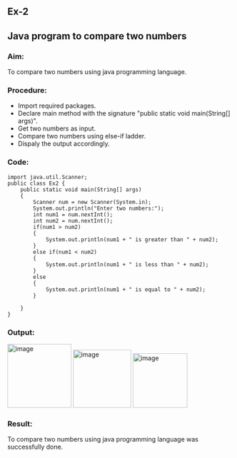 ## Ex-2
## Java program to compare two numbers
### Aim:
To compare two numbers using java programming language.

### Procedure:
* Import required packages.
* Declare main method with the signature "public static void main(String[] args)".
* Get two numbers as input.
* Compare two numbers using else-if ladder.
* Dispaly the output accordingly.

### Code:
```
import java.util.Scanner;
public class Ex2 {
    public static void main(String[] args)
    {
        Scanner num = new Scanner(System.in);
        System.out.println("Enter two numbers:");
        int num1 = num.nextInt();
        int num2 = num.nextInt();
        if(num1 > num2)
        {
            System.out.println(num1 + " is greater than " + num2);
        }
        else if(num1 < num2)
        {
            System.out.println(num1 + " is less than " + num2);
        }
        else
        {
            System.out.println(num1 + " is equal to " + num2);
        }

    }
}
```

### Output:
<img width="143" alt="image" src="https://github.com/KeerthikaNagarajan/Java-Ex-2/assets/93427089/35ff9220-02bd-4913-b6b9-22a1a1fb22e1">
<img width="130" alt="image" src="https://github.com/KeerthikaNagarajan/Java-Ex-2/assets/93427089/2688009f-3108-4239-b38b-f9db29069349">
<img width="122" alt="image" src="https://github.com/KeerthikaNagarajan/Java-Ex-2/assets/93427089/d908f85f-fd9c-4a09-b338-f761e5aca6bf">

### Result:
To compare two numbers using java programming language was successfully done.
